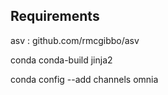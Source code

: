 Requirements
------------
asv : github.com/rmcgibbo/asv

conda
conda-build
jinja2


conda config --add channels omnia